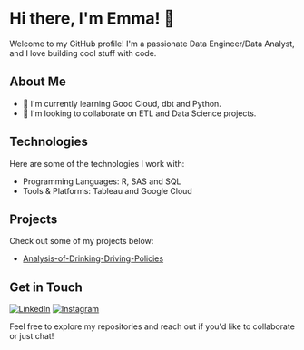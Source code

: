 # Hi there, I'm Emma! 👋

Welcome to my GitHub profile! I'm a passionate Data Engineer/Data Analyst, and I love building cool stuff with code.

## About Me

- 🌱 I'm currently learning Good Cloud, dbt and Python.
- 👯 I'm looking to collaborate on ETL and Data Science projects.


## Technologies

Here are some of the technologies I work with:

- Programming Languages: R, SAS and SQL
- Tools & Platforms: Tableau and Google Cloud

## Projects

Check out some of my projects below:

- [Analysis-of-Drinking-Driving-Policies](https://github.com/wang-emma/Analysis-of-Drinking-Driving-Policies)

## Get in Touch

[![LinkedIn](https://img.shields.io/badge/Linkedin-0A66C2?style=for-the-badge&logo=LinkedIn&logoColor=white)](https://www.linkedin.com/in/emma-wang-profile/)
[![Instagram](https://img.shields.io/badge/Instagram-E4405F?style=for-the-badge&logo=LinkedIn&logoColor=white)](https://www.instagram.com/ema_planet/)


Feel free to explore my repositories and reach out if you'd like to collaborate or just chat!
